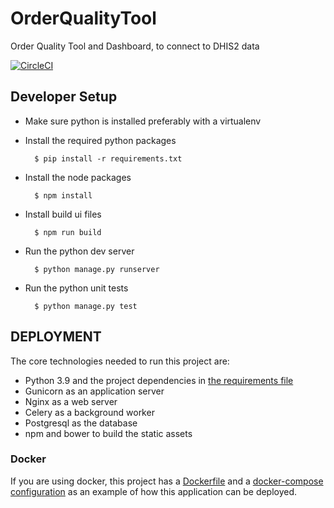 # OrderQualityTool
Order Quality Tool and Dashboard, to connect to DHIS2 data

[![CircleCI](https://circleci.com/gh/inclus/OrderQualityTool.svg?style=svg)](https://circleci.com/gh/inclus/OrderQualityTool)
## Developer Setup


- Make sure python is installed preferably with a virtualenv

- Install the required python packages

        $ pip install -r requirements.txt

- Install the node packages

        $ npm install

- Install build ui files

        $ npm run build

- Run the python dev server

        $ python manage.py runserver


- Run the python unit tests

        $ python manage.py test

## DEPLOYMENT
The core technologies needed to run this project are:

- Python 3.9 and the project dependencies in [the requirements file](requirements/prod.txt)
- Gunicorn as an application server
- Nginx as a web server
- Celery as a background worker
- Postgresql as the database
- npm and bower to build the static assets



### Docker
If you are using docker, this project has a [Dockerfile](./Dockerfile) and a
[docker-compose configuration](./docker-compose.yml) as an example of how this application can
be deployed.


